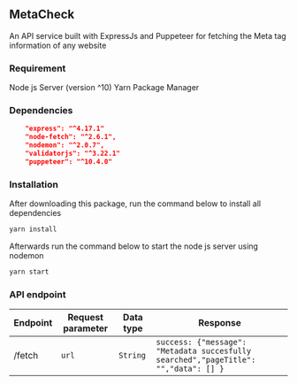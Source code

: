 ## MetaCheck

An API service built with ExpressJs and Puppeteer for fetching the Meta tag information of any website

### Requirement

Node js Server (version ^10)
Yarn Package Manager

### Dependencies

```json
    "express": "^4.17.1"
    "node-fetch": "^2.6.1",
    "nodemon": "^2.0.7",
    "validatorjs": "^3.22.1"
    "puppeteer": "^10.4.0"
```

### Installation

After downloading this package, run the command below to install all dependencies

```bash
yarn install
```

Afterwards run the command below to start the node js server using nodemon

```bash
yarn start
```

### API endpoint

| Endpoint | Request parameter | Data type | Response                                                                            |
| -------- | ----------------- | --------- | ----------------------------------------------------------------------------------- |
| /fetch   | `url`             | `String`  | `success: {"message": "Metadata succesfully searched","pageTitle": "","data": [] }` |
